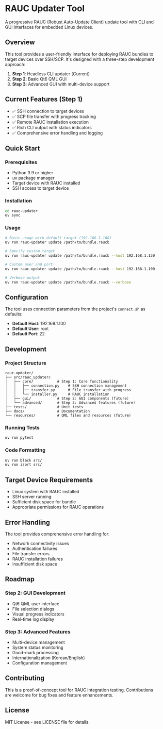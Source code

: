 # RAUC Updater Tool

A progressive RAUC (Robust Auto-Update Client) update tool with CLI and GUI interfaces for embedded Linux devices.

## Overview

This tool provides a user-friendly interface for deploying RAUC bundles to target devices over SSH/SCP. It's designed with a three-step development approach:

1. **Step 1**: Headless CLI updater (Current)
2. **Step 2**: Basic Qt6 QML GUI 
3. **Step 3**: Advanced GUI with multi-device support

## Current Features (Step 1)

- ✅ SSH connection to target devices
- ✅ SCP file transfer with progress tracking
- ✅ Remote RAUC installation execution
- ✅ Rich CLI output with status indicators
- ✅ Comprehensive error handling and logging

## Quick Start

### Prerequisites

- Python 3.9 or higher
- uv package manager
- Target device with RAUC installed
- SSH access to target device

### Installation

```bash
cd rauc-updater
uv sync
```

### Usage

```bash
# Basic usage with default target (192.168.1.100)
uv run rauc-updater update /path/to/bundle.raucb

# Specify custom target
uv run rauc-updater update /path/to/bundle.raucb --host 192.168.1.150

# Custom user and port
uv run rauc-updater update /path/to/bundle.raucb --host 192.168.1.100 --user root --port 22

# Verbose output
uv run rauc-updater update /path/to/bundle.raucb --verbose
```

## Configuration

The tool uses connection parameters from the project's `connect.sh` as defaults:
- **Default Host**: 192.168.1.100
- **Default User**: root  
- **Default Port**: 22

## Development

### Project Structure

```
rauc-updater/
├── src/rauc_updater/
│   ├── core/           # Step 1: Core functionality
│   │   ├── connection.py    # SSH connection management
│   │   ├── transfer.py      # File transfer with progress
│   │   └── installer.py     # RAUC installation
│   ├── gui/            # Step 2: GUI components (future)
│   └── advanced/       # Step 3: Advanced features (future)
├── tests/              # Unit tests
├── docs/               # Documentation
└── resources/          # QML files and resources (future)
```

### Running Tests

```bash
uv run pytest
```

### Code Formatting

```bash
uv run black src/
uv run isort src/
```

## Target Device Requirements

- Linux system with RAUC installed
- SSH server running
- Sufficient disk space for bundle
- Appropriate permissions for RAUC operations

## Error Handling

The tool provides comprehensive error handling for:
- Network connectivity issues
- Authentication failures
- File transfer errors
- RAUC installation failures
- Insufficient disk space

## Roadmap

### Step 2: GUI Development
- Qt6 QML user interface
- File selection dialogs
- Visual progress indicators
- Real-time log display

### Step 3: Advanced Features
- Multi-device management
- System status monitoring
- Good-mark processing
- Internationalization (Korean/English)
- Configuration management

## Contributing

This is a proof-of-concept tool for RAUC integration testing. Contributions are welcome for bug fixes and feature enhancements.

## License

MIT License - see LICENSE file for details.